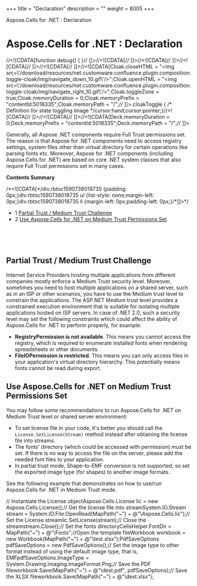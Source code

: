 +++
title = "Declaration" 
description = "" 
weight = 8005 
+++

Aspose.Cells for .NET : Declaration  

# Aspose.Cells for .NET : Declaration


//<!\[CDATA\[function debug() { }// \]\]>//<!\[CDATA\[// \]\]>//<!\[CDATA\[// \]\]>//<!\[CDATA\[// \]\]>//<!\[CDATA\[// \]\]>//<!\[CDATA\[Cloak.closeHTML = "<img src=\\'/download/resources/net.customware.confluence.plugin.composition:toggle-cloak/img/navigate\_down\_10.gif\\'/>";Cloak.openHTML = "<img src=\\'/download/resources/net.customware.confluence.plugin.composition:toggle-cloak/img/navigate\_right\_10.gif\\'/>";Cloak.toggleZone = true;Cloak.memoryDuration = 0;Cloak.memoryPrefix = "contentId:5018335";Cloak.memoryPath = "/";// \]\]>.cloakToggle { /\* Definition for state toggling image \*/cursor:hand;cursor:pointer;}//<!\[CDATA\[// \]\]>//<!\[CDATA\[// \]\]>//<!\[CDATA\[Deck.memoryDuration = 0;Deck.memoryPrefix = "contentId:5018335";Deck.memoryPath = "/";// \]\]>

Generally, all Aspose .NET components require Full Trust permissions set. The reason is that Aspose for .NET components need to access registry settings, system files other than virtual directory for certain operations like parsing fonts etc. Moreover, Aspose for .NET components (including Aspose.Cells for .NET) are based on core .NET system classes that also require Full Trust permissions set in many cases.

**Contents Summary**

/\*<!\[CDATA\[\*/div.rbtoc1590738018735 {padding: 0px;}div.rbtoc1590738018735 ul {list-style: none;margin-left: 0px;}div.rbtoc1590738018735 li {margin-left: 0px;padding-left: 0px;}/\*\]\]>\*/

*   1 [Partial Trust / Medium Trust Challenge](#Declaration-PartialTrust/MediumTrustChallenge)
*   2 [Use Aspose.Cells for .NET on Medium Trust Permissions Set](#Declaration-UseAspose.Cellsfor.NETonMediumTrustPermissionsSet)

 

 

## Partial Trust / Medium Trust Challenge

Internet Service Providers hosting multiple applications from different companies mostly enforce a Medium Trust security level. Moreover, sometimes you need to host multiple applications on a shared server, such as in an ISP or other scenarios, you have to use the Medium trust level to constrain the applications. The ASP.NET Medium trust level provides a constrained execution environment that is suitable for isolating multiple applications hosted on ISP servers. In case of .NET 2.0, such a security level may set the following constraints which could affect the ability of Aspose.Cells for .NET to perform properly, for example:

*   **RegistryPermission is not available**. This means you cannot access the registry, which is required to enumerate installed fonts when rendering spreadsheets or other documents.
*   **FileIOPermission is restricted**. This means you can only access files in your application's virtual directory hierarchy. This potentially means fonts cannot be read during export.

## Use Aspose.Cells for .NET on Medium Trust Permissions Set

You may follow some recommendations to run Aspose.Cells for .NET on Medium Trust level or shared server environment:

*   To set license file in your code, it's better you should call the `License.SetLicense(Stream)` method instead after obtaining the license file into streams.
*   The fonts' directory (which could be accessed with permission) must be set. If there is no way to access the file on the server, please add the needed font files to your application.
*   In partial trust mode, Shape-to-EMF conversion is not supported, so set the exported image type (for shapes) to another image formats.

See the following example that demonstrates on how to use/run Aspose.Cells for .NET in Medium Trust mode.

// Instantiate the License objectAspose.Cells.License lic = new Aspose.Cells.License();// Get the license file into streamSystem.IO.Stream stream = System.IO.File.OpenRead(MapPath("~") + @"\\Aspose.Cells.lic");// Set the License streamlic.SetLicense(stream);// Close the streamstream.Close();// Set the fonts directoryCellsHelper.FontDir = MapPath("~") + @"\\Fonts";//Open the template fileWorkbook workbook = new Workbook(MapPath("~") + @"\\test.xlsx");PdfSaveOptions pdfSaveOptions = new PdfSaveOptions();// Set the image type to other format instead of using the default image type, that is, EMFpdfSaveOptions.ImageType = System.Drawing.Imaging.ImageFormat.Png;// Save the PDF fileworkbook.Save(MapPath("~") + @"\\dest.pdf", pdfSaveOptions);// Save the XLSX fileworkbook.Save(MapPath("~") + @"\\dest.xlsx"); 

  
  

